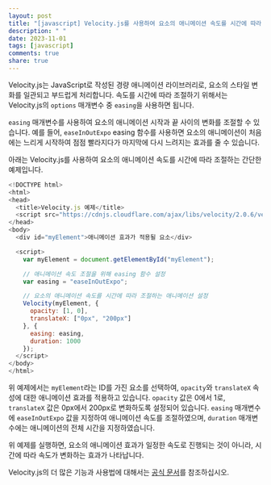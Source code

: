```yaml
---
layout: post
title: "[javascript] Velocity.js를 사용하여 요소의 애니메이션 속도를 시간에 따라 조절할 수 있나요?"
description: " "
date: 2023-11-01
tags: [javascript]
comments: true
share: true
---
```


Velocity.js는 JavaScript로 작성된 경량 애니메이션 라이브러리로, 요소의 스타일 변화를 일관되고 부드럽게 처리합니다. 속도를 시간에 따라 조절하기 위해서는 Velocity.js의 `options` 매개변수 중 `easing`을 사용하면 됩니다.

`easing` 매개변수를 사용하여 요소의 애니메이션 시작과 끝 사이의 변화를 조절할 수 있습니다. 예를 들어, `easeInOutExpo` easing 함수를 사용하면 요소의 애니메이션이 처음에는 느리게 시작하여 점점 빨라지다가 마지막에 다시 느려지는 효과를 줄 수 있습니다.

아래는 Velocity.js를 사용하여 요소의 애니메이션 속도를 시간에 따라 조절하는 간단한 예제입니다.

```javascript
<!DOCTYPE html>
<html>
<head>
  <title>Velocity.js 예제</title>
  <script src="https://cdnjs.cloudflare.com/ajax/libs/velocity/2.0.6/velocity.min.js"></script>
</head>
<body>
  <div id="myElement">애니메이션 효과가 적용될 요소</div>

  <script>
    var myElement = document.getElementById("myElement");

    // 애니메이션 속도 조절을 위해 easing 함수 설정
    var easing = "easeInOutExpo";

    // 요소의 애니메이션 속도를 시간에 따라 조절하는 애니메이션 설정
    Velocity(myElement, {
      opacity: [1, 0],
      translateX: ["0px", "200px"]
    }, {
      easing: easing,
      duration: 1000
    });
  </script>
</body>
</html>
```

위 예제에서는 `myElement`라는 ID를 가진 요소를 선택하여, `opacity`와 `translateX` 속성에 대한 애니메이션 효과를 적용하고 있습니다. `opacity` 값은 0에서 1로, `translateX` 값은 0px에서 200px로 변화하도록 설정되어 있습니다. `easing` 매개변수에 `easeInOutExpo` 값을 지정하여 애니메이션 속도를 조절하였으며, `duration` 매개변수에는 애니메이션의 전체 시간을 지정하였습니다.

위 예제를 실행하면, 요소의 애니메이션 효과가 일정한 속도로 진행되는 것이 아니라, 시간에 따라 속도가 변화하는 효과가 나타납니다.

Velocity.js의 더 많은 기능과 사용법에 대해서는 [공식 문서](http://velocityjs.org/)를 참조하십시오.